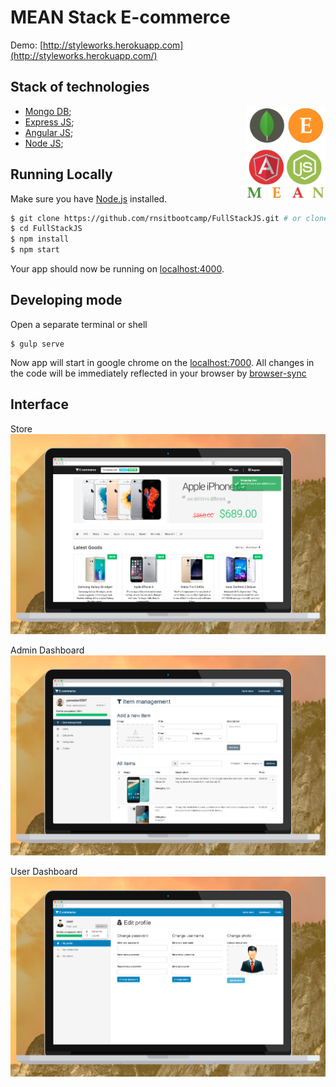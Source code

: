 # MEAN Stack E-commerce

Demo: [http://styleworks.herokuapp.com](http://styleworks.herokuapp.com/)

## Stack of technologies
<img align="right" src="./client/img/screenshots/MEAN_Stack.png" alt="MEAN Stack" height="150px">

* [Mongo DB](https://www.mongodb.org/);
* [Express JS](http://expressjs.com/);
* [Angular JS](https://angularjs.org/);
* [Node JS](https://nodejs.org/);

## Running Locally

Make sure you have [Node.js](http://nodejs.org/) installed.

```sh
$ git clone https://github.com/rnsitbootcamp/FullStackJS.git # or clone your own fork
$ cd FullStackJS
$ npm install
$ npm start
```

Your app should now be running on [localhost:4000](http://localhost:4000/).

## Developing mode

Open a separate terminal or shell
```
$ gulp serve
```
Now app will start in google chrome on the [localhost:7000](http://localhost:7000/).
All changes in the code will be immediately reflected in your browser by [browser-sync](http://browsersync.io/)

## Interface
Store
![Store](./client/img/screenshots/Macbook-Flat-Mockup_store.png)

Admin Dashboard
![Admin Dashboard](./client/img/screenshots/Macbook-Flat-Mockup_dashboard_admin.png)

User Dashboard
![User Dashboard](./client/img/screenshots/Macbook-Flat-Mockup_dashboard_user.png)
